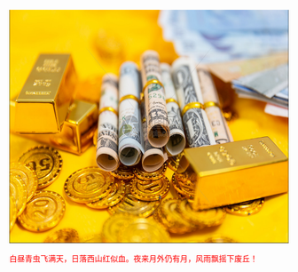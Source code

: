   
<img src="images/gold.PNG" style="height:420px;width:100%;"></img>
   


   
<font color="red">白昼青虫飞满天，日落西山红似血。夜来月外仍有月，风雨飘摇下废丘！</font>  
 